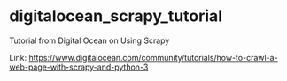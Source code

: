 # digitalocean_scrapy_tutorial
Tutorial from Digital Ocean on Using Scrapy

Link: https://www.digitalocean.com/community/tutorials/how-to-crawl-a-web-page-with-scrapy-and-python-3